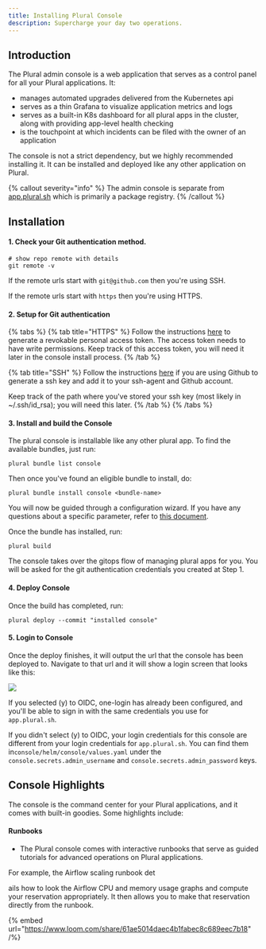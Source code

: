 ```yaml
---
title: Installing Plural Console
description: Supercharge your day two operations.
---
```


## Introduction

The Plural admin console is a web application that serves as a control panel for all your Plural applications. It:

* manages automated upgrades delivered from the Kubernetes api
* serves as a thin Grafana to visualize application metrics and logs
* serves as a built-in K8s dashboard for all plural apps in the cluster, along with providing app-level health checking
* is the touchpoint at which incidents can be filed with the owner of an application

The console is not a strict dependency, but we highly recommended installing it. It can be installed and deployed like any other application on Plural.

{% callout severity="info" %}
The admin console is separate from [app.plural.sh](https://app.plural.sh) which is primarily a package registry.
{% /callout %}

## Installation

#### 1. Check your Git authentication method.

```
# show repo remote with details
git remote -v
```

If the remote urls start with `git@github.com` then you're using SSH.

If the remote urls start with `https` then you're using HTTPS.

#### 2. Setup for Git authentication

{% tabs %}
{% tab title="HTTPS" %}
Follow the instructions [here](https://docs.github.com/en/github/authenticating-to-github/keeping-your-account-and-data-secure/creating-a-personal-access-token) to generate a revokable personal access token. The access token needs to have write permissions. Keep track of this access token, you will need it later in the console install process.
{% /tab %}

{% tab title="SSH" %}
Follow the instructions [here](https://docs.github.com/en/github/authenticating-to-github/connecting-to-github-with-ssh/generating-a-new-ssh-key-and-adding-it-to-the-ssh-agent) if you are using Github to generate a ssh key and add it to your ssh-agent and Github account.

Keep track of the path where you've stored your ssh key (most likely in \~/.ssh/id\_rsa); you will need this later.
{% /tab %}
{% /tabs %}

#### 3. Install and build the Console

The plural console is installable like any other plural app. To find the available bundles, just run:

```
plural bundle list console
```

Then once you've found an eligible bundle to install, do:

```
plural bundle install console <bundle-name>
```

You will now be guided through a configuration wizard. If you have any questions about a specific parameter, refer to [this document](/repositories/console).

Once the bundle has installed, run:

```
plural build
```

The console takes over the gitops flow of managing plural apps for you. You will be asked for the git authentication credentials you created at Step 1.

#### 4. Deploy Console

Once the build has completed, run:

```
plural deploy --commit "installed console"
```

#### 5. Login to Console

Once the deploy finishes, it will output the url that the console has been deployed to. Navigate to that url and it will show a login screen that looks like this:

![](</assets/Screen Shot 2021-08-19 at 3.54.54 PM.png>)

If you selected (y) to OIDC, one-login has already been configured, and you'll be able to sign in with the same credentials you use for `app.plural.sh`.

If you didn't select (y) to OIDC, your login credentials for this console are different from your login credentials for `app.plural.sh`. You can find them in`console/helm/console/values.yaml` under the `console.secrets.admin_username` and `console.secrets.admin_password` keys.

## Console Highlights

The console is the command center for your Plural applications, and it comes with built-in goodies. Some highlights include:

#### Runbooks

* The Plural console comes with interactive runbooks that serve as guided tutorials for advanced operations on Plural applications.

For example, the Airflow scaling runbook det

ails how to look the Airflow CPU and memory usage graphs and compute your reservation appropriately. It then allows you to make that reservation directly from the runbook.

{% embed url="https://www.loom.com/share/61ae5014daec4b1fabec8c689eec7b18" /%}
